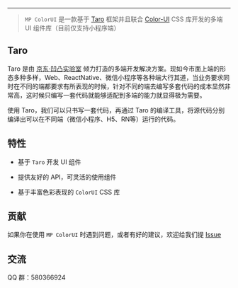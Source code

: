 ***

> `MP ColorUI` 是一款基于 [Taro](https://taro.aotu.io/) 框架并且联合 [Color-UI](https://github.com/weilanwl/ColorUI) CSS 库开发的多端 UI 组件库（目前仅支持小程序端）



## Taro

Taro 是由 [京东·凹凸实验室](https://aotu.io/) 倾力打造的多端开发解决方案。现如今市面上端的形态多种多样，Web、ReactNative、微信小程序等各种端大行其道，当业务要求同时在不同的端都要求有所表现的时候，针对不同的端去编写多套代码的成本显然非常高，这时候只编写一套代码就能够适配到多端的能力就显得极为需要。

使用 Taro，我们可以只书写一套代码，再通过 Taro 的编译工具，将源代码分别编译出可以在不同端（微信小程序、H5、RN等）运行的代码。

## 特性

- 基于 `Taro` 开发 UI 组件

- 提供友好的 API，可灵活的使用组件

- 基于丰富色彩表现的 `ColorUI` CSS 库

## 贡献

如果你在使用 `MP ColorUI` 时遇到问题，或者有好的建议，欢迎给我们提 [Issue](https://github.com/yinLiangDream/mp-colorui/issues) 



## 交流

QQ 群：580366924